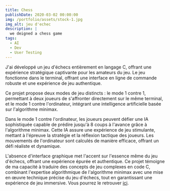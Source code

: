 ```yaml
---
title: Chess
publishDate: 2020-03-02 00:00:00
img: /portfolio/assets/stock-1.jpg
img_alt: jeu d'echec
description: |
  we deigned a chess game
tags:
  - AI
  - Dev
  - User Testing
---
```


J'ai développé un jeu d'échecs entièrement en langage C, offrant une expérience stratégique captivante pour les amateurs du jeu. Le jeu fonctionne dans le terminal, offrant une interface en ligne de commande robuste et une expérience de jeu authentique.

Ce projet propose deux modes de jeu distincts : le mode 1 contre 1, permettant à deux joueurs de s'affronter directement sur le même terminal, et le mode 1 contre l'ordinateur, intégrant une intelligence artificielle basée sur l'algorithme minimax.

Dans le mode 1 contre l'ordinateur, les joueurs peuvent défier une IA sophistiquée capable de prédire jusqu'à 8 coups à l'avance grâce à l'algorithme minimax. Cette IA assure une expérience de jeu stimulante, mettant à l'épreuve la stratégie et la réflexion tactique des joueurs. Les mouvements de l'ordinateur sont calculés de manière efficace, offrant un défi réaliste et dynamique.

L'absence d'interface graphique met l'accent sur l'essence même du jeu d'échecs, offrant une expérience épurée et authentique. Ce projet témoigne de ma capacité à traduire des concepts de jeu complexes en code C, combinant l'expertise algorithmique de l'algorithme minimax avec une mise en œuvre technique précise du jeu d'échecs, tout en garantissant une expérience de jeu immersive.
Vous  pourrez le retrouver <a href="https://github.com/iguene/echecs">ici</a>.

